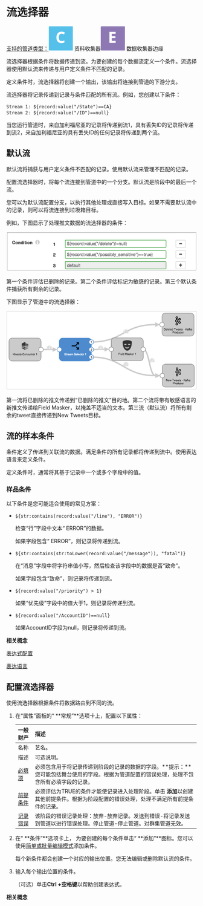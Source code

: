 # 流选择器

[支持的管道类型：](https://streamsets.com/documentation/controlhub/latest/help/datacollector/UserGuide/Pipeline_Configuration/ProductIcons_Doc.html#concept_mjg_ly5_pgb)![img](imgs/icon-SDC-20200310182057684.png) 资料收集器![img](imgs/icon-Edge-20200310182057677.png) 数据收集器边缘

流选择器根据条件将数据传递到流。为要创建的每个数据流定义一个条件。流选择器使用默认流来传递与用户定义条件不匹配的记录。

定义条件时，流选择器将创建一个输出，该输出将连接到管道的下游分支。

流选择器将记录传递到记录与条件匹配的所有流。例如，您创建以下条件：

```
Stream 1: ${record:value("/State")==CA}
Stream 2: ${record:value("/ID")==null}
```

当您运行管道时，来自加利福尼亚的记录将传递到流1，具有丢失ID的记录将传递到流2，来自加利福尼亚的具有丢失ID的任何记录将传递到两个流。

## 默认流

默认流将捕获与用户定义条件不匹配的记录。使用默认流来管理不匹配的记录。

配置流选择器时，将每个流连接到管道中的一个分支。默认流是阶段中的最后一个流。

您可以为默认流配置分支，以执行其他处理或直接写入目标。如果不需要默认流中的记录，则可以将流连接到垃圾箱目标。

例如，下图显示了处理推文数据的流选择器的条件：

![img](imgs/StreamSelector-config.png)

第一个条件评估已删除的记录。第二个条件评估标记为敏感的记录。第三个默认条件捕获所有剩余的记录。

下图显示了管道中的流选择器：

![img](imgs/StreamSelector-Pipeline.png)

第一流将已删除的推文传递到“已删除的推文”目的地。第二个流将带有敏感语言的新推文传递给Field Masker，以掩盖不适当的文本。第三流（默认流）将所有剩余的tweet直接传递到New Tweets目标。

## 流的样本条件

条件定义了传递到关联流的数据。满足条件的所有记录都将传递到流中。使用表达语言来定义条件。

定义条件时，通常将其基于记录中一个或多个字段中的值。

### 样品条件

以下条件是您可能适合使用的常见方案：

- `${str:contains(record:value("/line"), "ERROR")}`

  检查“行”字段中文本“ ERROR”的数据。

  如果字段包含“ ERROR”，则记录将传递到流。

- `${str:contains(str:toLower(record:value("/message")), "fatal")}`

  在“消息”字段中将字符串值小写，然后检查该字段中的数据是否“致命”。

  如果字段包含“致命”，则记录将传递到流。

- `${record:value("/priority") > 1}`

  如果“优先级”字段中的值大于1，则记录将传递到流。

- `${record:value("/AccountID")==null}`

  如果AccountID字段为null，则记录将传递到流。

**相关概念**

[表达式配置](https://streamsets.com/documentation/controlhub/latest/help/datacollector/UserGuide/Pipeline_Configuration/Expressions.html#concept_ofb_1cm_xq)

[表达语言](https://streamsets.com/documentation/controlhub/latest/help/datacollector/UserGuide/Expression_Language/ExpressionLanguage_overview.html#concept_p54_4kl_vq)

## 配置流选择器

使用流选择器根据条件将数据路由到不同的流。

1. 在“属性”面板的“ **常规”**选项卡上，配置以下属性：

   | 一般财产                                                     | 描述                                                         |
   | :----------------------------------------------------------- | :----------------------------------------------------------- |
   | 名称                                                         | 艺名。                                                       |
   | 描述                                                         | 可选说明。                                                   |
   | [必填项](https://streamsets.com/documentation/controlhub/latest/help/datacollector/UserGuide/Pipeline_Design/DroppingUnwantedRecords.html#concept_dnj_bkm_vq) | 必须包含用于将记录传递到阶段的记录的数据的字段。**提示：**您可能包括舞台使用的字段。根据为管道配置的错误处理，处理不包含所有必填字段的记录。 |
   | [前提条件](https://streamsets.com/documentation/controlhub/latest/help/datacollector/UserGuide/Pipeline_Design/DroppingUnwantedRecords.html#concept_msl_yd4_fs) | 必须评估为TRUE的条件才能使记录进入处理阶段。单击 **添加**以创建其他前提条件。根据为阶段配置的错误处理，处理不满足所有前提条件的记录。 |
   | [记录错误](https://streamsets.com/documentation/controlhub/latest/help/datacollector/UserGuide/Pipeline_Design/ErrorHandling.html#concept_atr_j4y_5r) | 该阶段的错误记录处理：放弃-放弃记录。发送到错误-将记录发送到管道以进行错误处理。停止管道-停止管道。对群集管道无效。 |

2. 在“ **条件”**选项卡上， 为要创建的每个条件单击“ **添加”**图标。您可以使用[简单或批量编辑模式](https://streamsets.com/documentation/controlhub/latest/help/datacollector/UserGuide/Pipeline_Configuration/SimpleBulkEdit.html#concept_alb_b3y_cbb)添加条件。

   每个新条件都会创建一个对应的输出位置。您无法编辑或删除默认流的条件。

3. 输入每个输出位置的条件。

   （可选）单击**Ctrl +空格键**以帮助创建表达式。

**相关概念**